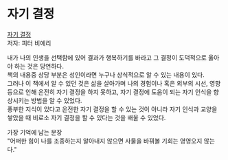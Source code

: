 # 자기 결정
[자기 결정](https://book.naver.com/bookdb/book_detail.nhn?bid=9553623, "자기 결정Link")  
저자: 피터 비에리

내가 나의 인생을 선택함에 있어 결과가 행복하기를 바라고 그 결정이 도덕적으로 옳아야 하는 것은 당연하다.  
책의 내용중 상당 부분은 성인이라면 누구나 상식적으로 알 수 있는 내용이 있다.  
그러나 이 책에서 알 수 있던 것은 삶을 살아가며 나의 경험이나 혹은 외부의 시선, 영향 등으로 인해 온전히 자기 결정을 하지 못하고, 자기 결정에 도움이 되는 자기 인식을 향상시키는 방법을 알 수 있었다.  
풍부한 지식이 있다고 온전한 자기 결정을 할 수 있는 것이 아니라 자기 인식과 교양을 쌓았을 때 비로소 자기 결정을 할 수 있다는 것을 배울 수 있었다.  

가장 기억에 남는 문장  
"어떠한 힘이 나를 조종하는지 알아내지 않으면 사물을 바꿔볼 기회는 영영오지 않는다."
